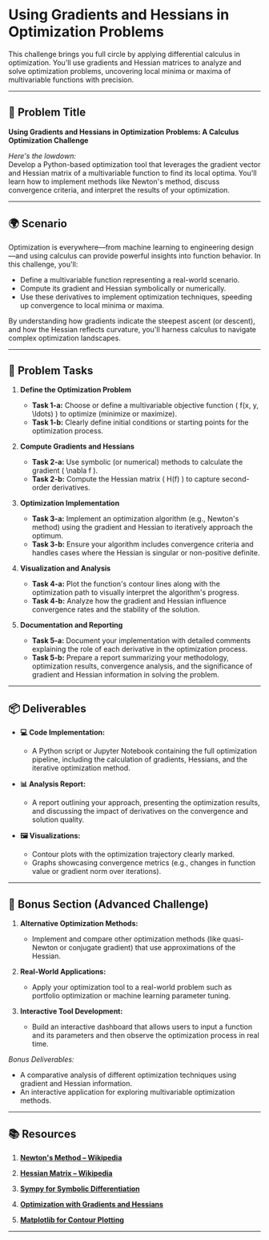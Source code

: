 # Using Gradients and Hessians in Optimization Problems

This challenge brings you full circle by applying differential calculus in optimization. You'll use gradients and Hessian matrices to analyze and solve optimization problems, uncovering local minima or maxima of multivariable functions with precision.

---

## 📝 Problem Title

**Using Gradients and Hessians in Optimization Problems: A Calculus Optimization Challenge**

*Here's the lowdown:*  
Develop a Python-based optimization tool that leverages the gradient vector and Hessian matrix of a multivariable function to find its local optima. You'll learn how to implement methods like Newton's method, discuss convergence criteria, and interpret the results of your optimization.

---

## 🌍 Scenario

Optimization is everywhere—from machine learning to engineering design—and using calculus can provide powerful insights into function behavior. In this challenge, you'll:
- Define a multivariable function representing a real-world scenario.
- Compute its gradient and Hessian symbolically or numerically.
- Use these derivatives to implement optimization techniques, speeding up convergence to local minima or maxima.

By understanding how gradients indicate the steepest ascent (or descent), and how the Hessian reflects curvature, you'll harness calculus to navigate complex optimization landscapes.

---

## 🔧 Problem Tasks

1. **Define the Optimization Problem**  
   - **Task 1-a:** Choose or define a multivariable objective function \( f(x, y, \ldots) \) to optimize (minimize or maximize).  
   - **Task 1-b:** Clearly define initial conditions or starting points for the optimization process.

2. **Compute Gradients and Hessians**  
   - **Task 2-a:** Use symbolic (or numerical) methods to calculate the gradient \( \nabla f \).  
   - **Task 2-b:** Compute the Hessian matrix \( H(f) \) to capture second-order derivatives.

3. **Optimization Implementation**  
   - **Task 3-a:** Implement an optimization algorithm (e.g., Newton's method) using the gradient and Hessian to iteratively approach the optimum.  
   - **Task 3-b:** Ensure your algorithm includes convergence criteria and handles cases where the Hessian is singular or non-positive definite.

4. **Visualization and Analysis**  
   - **Task 4-a:** Plot the function's contour lines along with the optimization path to visually interpret the algorithm's progress.
   - **Task 4-b:** Analyze how the gradient and Hessian influence convergence rates and the stability of the solution.

5. **Documentation and Reporting**  
   - **Task 5-a:** Document your implementation with detailed comments explaining the role of each derivative in the optimization process.
   - **Task 5-b:** Prepare a report summarizing your methodology, optimization results, convergence analysis, and the significance of gradient and Hessian information in solving the problem.

---

## 📦 Deliverables

- **💻 Code Implementation:**  
  - A Python script or Jupyter Notebook containing the full optimization pipeline, including the calculation of gradients, Hessians, and the iterative optimization method.
  
- **📊 Analysis Report:**  
  - A report outlining your approach, presenting the optimization results, and discussing the impact of derivatives on the convergence and solution quality.
  
- **🖼️ Visualizations:**  
  - Contour plots with the optimization trajectory clearly marked.
  - Graphs showcasing convergence metrics (e.g., changes in function value or gradient norm over iterations).

---

## 🎁 Bonus Section (Advanced Challenge)

1. **Alternative Optimization Methods:**  
   - Implement and compare other optimization methods (like quasi-Newton or conjugate gradient) that use approximations of the Hessian.
   
2. **Real-World Applications:**  
   - Apply your optimization tool to a real-world problem such as portfolio optimization or machine learning parameter tuning.
   
3. **Interactive Tool Development:**  
   - Build an interactive dashboard that allows users to input a function and its parameters and then observe the optimization process in real time.

*Bonus Deliverables:*  
- A comparative analysis of different optimization techniques using gradient and Hessian information.
- An interactive application for exploring multivariable optimization methods.

---

## 📚 Resources

1. **[Newton's Method – Wikipedia](https://en.wikipedia.org/wiki/Newton%27s_method)**

2. **[Hessian Matrix – Wikipedia](https://en.wikipedia.org/wiki/Hessian_matrix)**

3. **[Sympy for Symbolic Differentiation](https://docs.sympy.org/latest/index.html)**

4. **[Optimization with Gradients and Hessians](https://ocw.mit.edu/courses/mathematics/18-06sc-linear-algebra-fall-2011/)**

5. **[Matplotlib for Contour Plotting](https://matplotlib.org/)**

---
